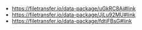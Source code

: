 - https://filetransfer.io/data-package/uGkRC8Ai#link
- https://filetransfer.io/data-package/JjLu92MU#link
- https://filetransfer.io/data-package/fdtjFBsG#link
